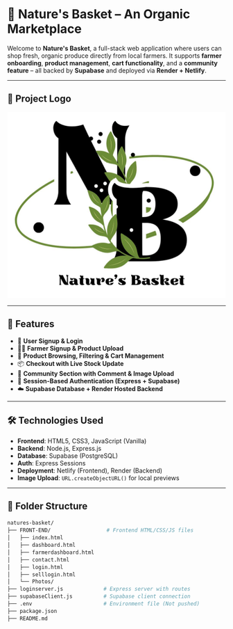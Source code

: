 # 🥦 Nature's Basket – An Organic Marketplace

Welcome to **Nature's Basket**, a full-stack web application where users can shop fresh, organic produce directly from local farmers. It supports **farmer onboarding**, **product management**, **cart functionality**, and a **community feature** – all backed by **Supabase** and deployed via **Render + Netlify**.

---

## 📸 Project Logo

![Nature's Basket Logo](FRONT-END/Photos/logo1.jpg)

---

## 🚀 Features

- 👤 **User Signup & Login**  
- 👨‍🌾 **Farmer Signup & Product Upload**  
- 🛒 **Product Browsing, Filtering & Cart Management**  
- 📦 **Checkout with Live Stock Update**  
- 💬 **Community Section with Comment & Image Upload**  
- 🔐 **Session-Based Authentication (Express + Supabase)**  
- ☁️ **Supabase Database + Render Hosted Backend**

---

## 🛠️ Technologies Used

- **Frontend**: HTML5, CSS3, JavaScript (Vanilla)
- **Backend**: Node.js, Express.js
- **Database**: Supabase (PostgreSQL)
- **Auth**: Express Sessions
- **Deployment**: Netlify (Frontend), Render (Backend)
- **Image Upload**: `URL.createObjectURL()` for local previews

---

## 📁 Folder Structure

```bash
natures-basket/
├── FRONT-END/                  # Frontend HTML/CSS/JS files
│   ├── index.html
│   ├── dashboard.html
│   ├── farmerdashboard.html
│   ├── contact.html
│   ├── login.html
│   ├── selllogin.html
│   └── Photos/
├── loginserver.js             # Express server with routes
├── supabaseClient.js          # Supabase client connection
├── .env                       # Environment file (Not pushed)
├── package.json
├── README.md
